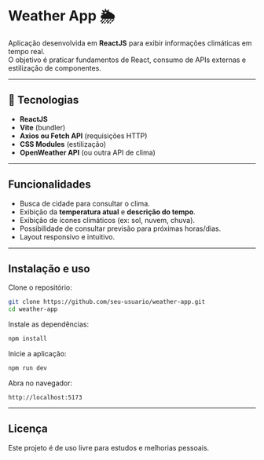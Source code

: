 # Weather App 🌦️

Aplicação desenvolvida em **ReactJS** para exibir informações climáticas em tempo real.  
O objetivo é praticar fundamentos de React, consumo de APIs externas e estilização de componentes.

---

## 🚀 Tecnologias

- **ReactJS**
- **Vite** (bundler)
- **Axios ou Fetch API** (requisições HTTP)
- **CSS Modules** (estilização)
- **OpenWeather API** (ou outra API de clima)

---

## Funcionalidades

- Busca de cidade para consultar o clima.
- Exibição da **temperatura atual** e **descrição do tempo**.
- Exibição de ícones climáticos (ex: sol, nuvem, chuva).
- Possibilidade de consultar previsão para próximas horas/dias.
- Layout responsivo e intuitivo.

---

## Instalação e uso

Clone o repositório:

```bash
git clone https://github.com/seu-usuario/weather-app.git
cd weather-app
```

Instale as dependências:

```bash
npm install
```

Inicie a aplicação:

```bash
npm run dev
```

Abra no navegador:

```
http://localhost:5173
```

---

## Licença

Este projeto é de uso livre para estudos e melhorias pessoais.
